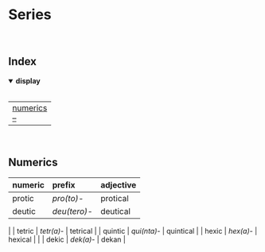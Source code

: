 # Series


<br>


## Index

<details open>
  <summary> <b> display </b> </summary> <br>

<table>
  <td>
    <a href="#numerics"> numerics </a> <br>
    <a href="##"> – </a>
  </td>
</table>

</details>


<br>


## Numerics

| numeric | prefix | adjective |
| :------ | :----- | :-------- |
| protic | *pro(to)-* | protical |
| deutic | *deu(tero)-* | deutical |
| 
| tetric | *tetr(a)-* | tetrical |
| quintic | *qui(nta)-* | quintical |
| hexic | *hex(a)-* | hexical |
| 
| dekic | *dek(a)-* | dekan |
